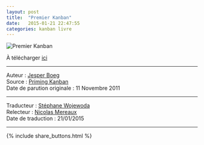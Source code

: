 ```yaml
---
layout: post
title:  "Premier Kanban"
date:   2015-01-21 22:47:55
categories: kanban livre
---
```


![Premier Kanban](http://www.infoq.com/resource/minibooks/priming-kanban-jesper-boeg/fr/cover/premier-kanban-250x355.png)

À télécharger [ici](http://www.infoq.com/fr/minibooks/priming-kanban-jesper-boeg)  

---
Auteur : [Jesper Boeg](http://agileupgrade.com/)  
Source : [Priming Kanban](http://www.infoq.com/minibooks/priming-kanban-jesper-boeg)  
Date de parution originale : 11 Novembre 2011  

---
Traducteur : [Stéphane Wojewoda](http://www.les-traducteurs-agiles.org/traducteurs/)  
Relecteur : [Nicolas Mereaux](http://www.les-traducteurs-agiles.org/traducteurs/)  
Date de traduction : 21/01/2015  

---

{% include share_buttons.html %}
